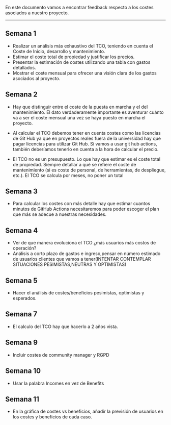 En este documento vamos a encontrar feedback respecto a los costes asociados a nuestro proyecto.

---

## Semana 1

- Realizar un análisis más exhaustivo del TCO, teniendo en cuenta el Coste de Inicio, desarrollo y mantenimiento.
- Estimar el coste total de propiedad y justificar los precios.
- Presentar la estimación de costes utilizando una tabla con gastos detallados.
- Mostrar el coste mensual para ofrecer una visión clara de los gastos asociados al proyecto.

## Semana 2

- Hay que distinguir entre el coste de la puesta en marcha y el del mantenimiento. El dato verdaderamente importante es aventurar cuánto va a ser el coste mensual una vez se haya puesto en marcha el proyecto.

- Al calcular el TCO debemos tener en cuenta costes como las licencias de Git Hub ya que en proyectos reales fuera de la universidad hay que pagar licencias para utilizar Git Hub. Si vamos a usar git hub actions, también deberíamos tenerlo en cuenta a la hora de calcular el precio.

- El TCO no es un presupuesto. Lo que hay que estimar es el coste total de propiedad. Siempre detallar a qué se refiere el coste de mantenimiento (si es coste de personal, de herramientas, de despliegue, etc.). El TCO se calcula por meses, no poner un total

## Semana 3

- Para calcular los costes con más detalle hay que estimar cuantos minutos de GitHub Actions necesitaremos para poder escoger el plan que más se adecue a nuestras necesidades.

## Semana 4

- Ver de que manera evoluciona el TCO ¿más usuarios más costos de operación?
- Análisis a corto plazo de gastos e ingreso,pensar en número estimado de usuarios clientes que vamos a tener(INTENTAR CONTEMPLAR SITUACIONES PESIMISTAS,NEUTRAS Y OPTIMISTAS)

## Semana 5

- Hacer el análisis de costes/beneficios pesimistas, optimistas y esperados.

## Semana 7

- El calculo del TCO hay que hacerlo a 2 años vista.

## Semana 9

- Incluir costes de community manager y RGPD

## Semana 10

- Usar la palabra Incomes en vez de Benefits

## Semana 11

- En la gráfica de costes vs beneficios, añadir la previsión de usuarios en los costes y beneficios de cada caso.